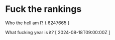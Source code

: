 # Fuck the rankings

Who the hell am I?
{ 6247665 }

What fucking year is it?
[ 2024-08-18T09:00:00Z ]
